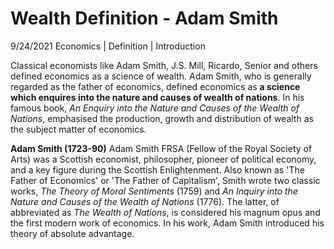 # Wealth Definition - Adam Smith

9/24/2021 Economics | Definition | Introduction

Classical economists like Adam Smith, J.S. Mill, Ricardo, Senior and others defined economics as a science of wealth. Adam Smith, who is generally regarded as the father of 
economics, defined economics as **a science which enquires into the nature and causes of wealth of nations**. In his famous book, _An Enquiry into the Nature and Causes of the 
Wealth of Nations_, emphasised the production, growth and distribution of wealth as the subject matter of economics.

**Adam Smith (1723-90)**
Adam Smith FRSA (Fellow of the Royal Society of Arts) was a Scottish economist, philosopher, pioneer of political economy, and a key figure during the Scottish Enlightenment. Also
known as 'The Father of Economics' or 'The Father of Capitalism', Smith wrote two classic works, _The Theory of Moral Sentiments_ (1759) and _An Inquiry into the Nature and Causes 
of the Wealth of Nations_ (1776). The latter, of abbreviated as _The Wealth of Nations_, is considered his magnum opus and the first modern work of economics. In his work, Adam 
Smith introduced his theory of absolute advantage.
